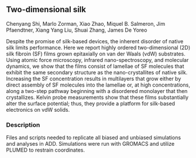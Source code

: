 ## Two-dimensional silk
Chenyang Shi, Marlo Zorman, Xiao Zhao, Miquel B. Salmeron, Jim Pfaendtner, Xiang Yang Liu, Shuai Zhang, James De Yoreo

Despite the promise of silk-based devices, the inherent disorder of native silk limits performance. Here we report highly ordered two-dimensional (2D) silk fibroin (SF) films grown epitaxially on van der Waals (vdW) substrates. Using atomic force microscopy, infrared nano-spectroscopy, and molecular dynamics, we show that the films consist of lamellae of SF molecules that exhibit the same secondary structure as the nano-crystallites of native silk. Increasing the SF concentration results in multilayers that grow either by direct assembly of SF molecules into the lamellae or, at high concentrations, along a two-step pathway beginning with a disordered monolayer that then crystallizes. Kelvin probe measurements show that these films substantially alter the surface potential; thus, they provide a platform for silk-based electronics on vdW solids.

### Description
Files and scripts needed to replicate all biased and unbiased simulations and analyses in ADD. Simulations were run with GROMACS and utilize PLUMED to restrain coordinates.
